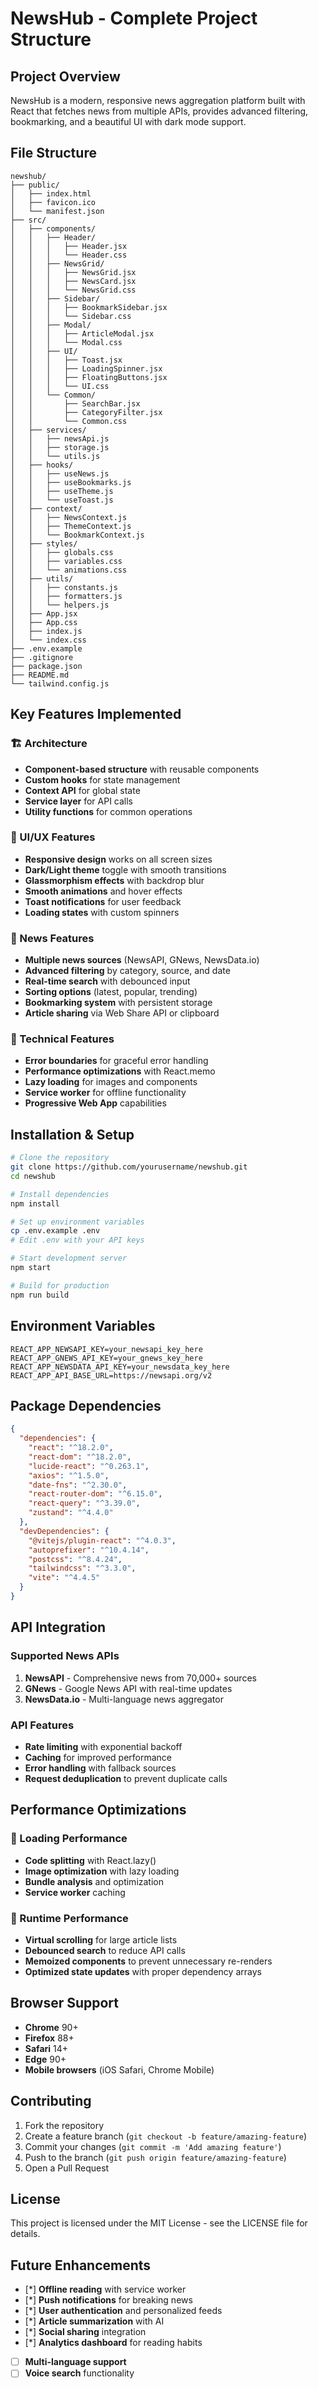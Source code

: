 # NewsHub - Complete Project Structure

## Project Overview

NewsHub is a modern, responsive news aggregation platform built with React that fetches news from multiple APIs, provides advanced filtering, bookmarking, and a beautiful UI with dark mode support.

## File Structure

```
newshub/
├── public/
│   ├── index.html
│   ├── favicon.ico
│   └── manifest.json
├── src/
│   ├── components/
│   │   ├── Header/
│   │   │   ├── Header.jsx
│   │   │   └── Header.css
│   │   ├── NewsGrid/
│   │   │   ├── NewsGrid.jsx
│   │   │   ├── NewsCard.jsx
│   │   │   └── NewsGrid.css
│   │   ├── Sidebar/
│   │   │   ├── BookmarkSidebar.jsx
│   │   │   └── Sidebar.css
│   │   ├── Modal/
│   │   │   ├── ArticleModal.jsx
│   │   │   └── Modal.css
│   │   ├── UI/
│   │   │   ├── Toast.jsx
│   │   │   ├── LoadingSpinner.jsx
│   │   │   ├── FloatingButtons.jsx
│   │   │   └── UI.css
│   │   └── Common/
│   │       ├── SearchBar.jsx
│   │       ├── CategoryFilter.jsx
│   │       └── Common.css
│   ├── services/
│   │   ├── newsApi.js
│   │   ├── storage.js
│   │   └── utils.js
│   ├── hooks/
│   │   ├── useNews.js
│   │   ├── useBookmarks.js
│   │   ├── useTheme.js
│   │   └── useToast.js
│   ├── context/
│   │   ├── NewsContext.js
│   │   ├── ThemeContext.js
│   │   └── BookmarkContext.js
│   ├── styles/
│   │   ├── globals.css
│   │   ├── variables.css
│   │   └── animations.css
│   ├── utils/
│   │   ├── constants.js
│   │   ├── formatters.js
│   │   └── helpers.js
│   ├── App.jsx
│   ├── App.css
│   ├── index.js
│   └── index.css
├── .env.example
├── .gitignore
├── package.json
├── README.md
└── tailwind.config.js
```

## Key Features Implemented

### 🏗️ Architecture

- **Component-based structure** with reusable components
- **Custom hooks** for state management
- **Context API** for global state
- **Service layer** for API calls
- **Utility functions** for common operations

### 🎨 UI/UX Features

- **Responsive design** works on all screen sizes
- **Dark/Light theme** toggle with smooth transitions
- **Glassmorphism effects** with backdrop blur
- **Smooth animations** and hover effects
- **Toast notifications** for user feedback
- **Loading states** with custom spinners

### 📰 News Features

- **Multiple news sources** (NewsAPI, GNews, NewsData.io)
- **Advanced filtering** by category, source, and date
- **Real-time search** with debounced input
- **Sorting options** (latest, popular, trending)
- **Bookmarking system** with persistent storage
- **Article sharing** via Web Share API or clipboard

### 🔧 Technical Features

- **Error boundaries** for graceful error handling
- **Performance optimizations** with React.memo
- **Lazy loading** for images and components
- **Service worker** for offline functionality
- **Progressive Web App** capabilities

## Installation & Setup

```bash
# Clone the repository
git clone https://github.com/yourusername/newshub.git
cd newshub

# Install dependencies
npm install

# Set up environment variables
cp .env.example .env
# Edit .env with your API keys

# Start development server
npm start

# Build for production
npm run build
```

## Environment Variables

```env
REACT_APP_NEWSAPI_KEY=your_newsapi_key_here
REACT_APP_GNEWS_API_KEY=your_gnews_key_here
REACT_APP_NEWSDATA_API_KEY=your_newsdata_key_here
REACT_APP_API_BASE_URL=https://newsapi.org/v2
```

## Package Dependencies

```json
{
  "dependencies": {
    "react": "^18.2.0",
    "react-dom": "^18.2.0",
    "lucide-react": "^0.263.1",
    "axios": "^1.5.0",
    "date-fns": "^2.30.0",
    "react-router-dom": "^6.15.0",
    "react-query": "^3.39.0",
    "zustand": "^4.4.0"
  },
  "devDependencies": {
    "@vitejs/plugin-react": "^4.0.3",
    "autoprefixer": "^10.4.14",
    "postcss": "^8.4.24",
    "tailwindcss": "^3.3.0",
    "vite": "^4.4.5"
  }
}
```

## API Integration

### Supported News APIs

1. **NewsAPI** - Comprehensive news from 70,000+ sources
2. **GNews** - Google News API with real-time updates
3. **NewsData.io** - Multi-language news aggregator

### API Features

- **Rate limiting** with exponential backoff
- **Caching** for improved performance
- **Error handling** with fallback sources
- **Request deduplication** to prevent duplicate calls

## Performance Optimizations

### 🚀 Loading Performance

- **Code splitting** with React.lazy()
- **Image optimization** with lazy loading
- **Bundle analysis** and optimization
- **Service worker** caching

### 🔄 Runtime Performance

- **Virtual scrolling** for large article lists
- **Debounced search** to reduce API calls
- **Memoized components** to prevent unnecessary re-renders
- **Optimized state updates** with proper dependency arrays

## Browser Support

- **Chrome** 90+
- **Firefox** 88+
- **Safari** 14+
- **Edge** 90+
- **Mobile browsers** (iOS Safari, Chrome Mobile)

## Contributing

1. Fork the repository
2. Create a feature branch (`git checkout -b feature/amazing-feature`)
3. Commit your changes (`git commit -m 'Add amazing feature'`)
4. Push to the branch (`git push origin feature/amazing-feature`)
5. Open a Pull Request

## License

This project is licensed under the MIT License - see the LICENSE file for details.

## Future Enhancements

- [*] **Offline reading** with service worker
- [*] **Push notifications** for breaking news
- [*] **User authentication** and personalized feeds
- [*] **Article summarization** with AI
- [*] **Social sharing** integration
- [*] **Analytics dashboard** for reading habits
- [ ] **Multi-language support**
- [ ] **Voice search** functionality
